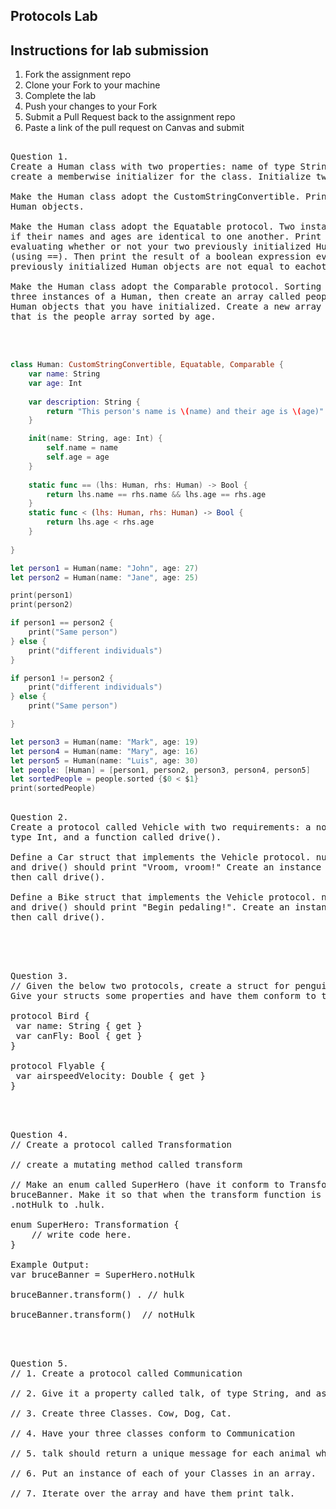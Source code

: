 
## Protocols Lab

## Instructions for lab submission 

1. Fork the assignment repo
1. Clone your Fork to your machine
1. Complete the lab
1. Push your changes to your Fork
1. Submit a Pull Request back to the assignment repo
1. Paste a link of the pull request on Canvas and submit

<pre> 
Question 1.
Create a Human class with two properties: name of type String, and age of type Int. You'll need to 
create a memberwise initializer for the class. Initialize two Human instances.

Make the Human class adopt the CustomStringConvertible. Print both of your previously initialized
Human objects.

Make the Human class adopt the Equatable protocol. Two instances of Human should be considered equal
if their names and ages are identical to one another. Print the result of a boolean expression 
evaluating whether or not your two previously initialized Human objects are equal to eachother
(using ==). Then print the result of a boolean expression evaluating whether or not your two
previously initialized Human objects are not equal to eachother (using !=).

Make the Human class adopt the Comparable protocol. Sorting should be based on age. Create another
three instances of a Human, then create an array called people of type [Human] with all of the
Human objects that you have initialized. Create a new array called sortedPeople of type [Human] 
that is the people array sorted by age.
</pre> 

</br> </br> 
```swift
class Human: CustomStringConvertible, Equatable, Comparable {
    var name: String
    var age: Int
    
    var description: String {
        return "This person's name is \(name) and their age is \(age)"
    }

    init(name: String, age: Int) {
        self.name = name
        self.age = age
    }
    
    static func == (lhs: Human, rhs: Human) -> Bool {
        return lhs.name == rhs.name && lhs.age == rhs.age
    }
    static func < (lhs: Human, rhs: Human) -> Bool {
        return lhs.age < rhs.age
    }
    
}

let person1 = Human(name: "John", age: 27)
let person2 = Human(name: "Jane", age: 25)

print(person1)
print(person2)

if person1 == person2 {
    print("Same person")
} else {
    print("different individuals")
}

if person1 != person2 {
    print("different individuals")
} else {
    print("Same person")

}

let person3 = Human(name: "Mark", age: 19)
let person4 = Human(name: "Mary", age: 16)
let person5 = Human(name: "Luis", age: 30)
let people: [Human] = [person1, person2, person3, person4, person5]
let sortedPeople = people.sorted {$0 < $1}
print(sortedPeople)

```


<pre> 
Question 2. 
Create a protocol called Vehicle with two requirements: a nonsettable numberOfWheels property of
type Int, and a function called drive().

Define a Car struct that implements the Vehicle protocol. numberOfWheels should return a value of 4,
and drive() should print "Vroom, vroom!" Create an instance of Car, print its number of wheels, 
then call drive().

Define a Bike struct that implements the Vehicle protocol. numberOfWheels should return a value of 2,
and drive() should print "Begin pedaling!". Create an instance of Bike, print its number of wheels,
then call drive().
</pre>  

</br> </br> 

<pre> 
Question 3. 
// Given the below two protocols, create a struct for penguin(a flightless bird) and an eagle.
Give your structs some properties and have them conform to the appropriate protocols.

protocol Bird {
 var name: String { get }
 var canFly: Bool { get }
}

protocol Flyable {
 var airspeedVelocity: Double { get }
}
</pre> 

</br> </br> 

<pre>
Question 4. 
// Create a protocol called Transformation

// create a mutating method called transform

// Make an enum called SuperHero (have it conform to Transformation) and an instance of it named
bruceBanner. Make it so that when the transform function is called that bruceBanner turns from 
.notHulk to .hulk.

enum SuperHero: Transformation {
    // write code here.
}

Example Output: 
var bruceBanner = SuperHero.notHulk

bruceBanner.transform() . // hulk

bruceBanner.transform()  // notHulk
</pre> 

</br> </br> 

<pre>
Question 5. 
// 1. Create a protocol called Communication

// 2. Give it a property called talk, of type String, and assign it an explicit getter.

// 3. Create three Classes. Cow, Dog, Cat.

// 4. Have your three classes conform to Communication

// 5. talk should return a unique message for each animal when talk is called.

// 6. Put an instance of each of your Classes in an array.

// 7. Iterate over the array and have them print talk.
</pre> 


